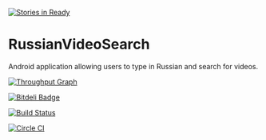 [![Stories in Ready](https://badge.waffle.io/IgorGanapolsky/RussianVideoSearch.png?label=ready&title=Ready)](https://waffle.io/IgorGanapolsky/RussianVideoSearch)
# RussianVideoSearch
Android application allowing users to type in Russian and search for videos.

[![Throughput Graph](https://graphs.waffle.io/IgorGanapolsky/RussianVideoSearch/throughput.svg)](https://waffle.io/IgorGanapolsky/RussianVideoSearch/metrics)

[![Bitdeli Badge](https://d2weczhvl823v0.cloudfront.net/IgorGanapolsky/russianvideosearch/trend.png)](https://bitdeli.com/free "Bitdeli Badge")

[![Build Status](https://travis-ci.org/IgorGanapolsky/RussianVideoSearch.svg?branch=master)](https://travis-ci.org/IgorGanapolsky/RussianVideoSearch)

[![Circle CI](https://circleci.com/gh/IgorGanapolsky/RussianVideoSearch.svg?style=svg)](https://circleci.com/gh/IgorGanapolsky/RussianVideoSearch)

